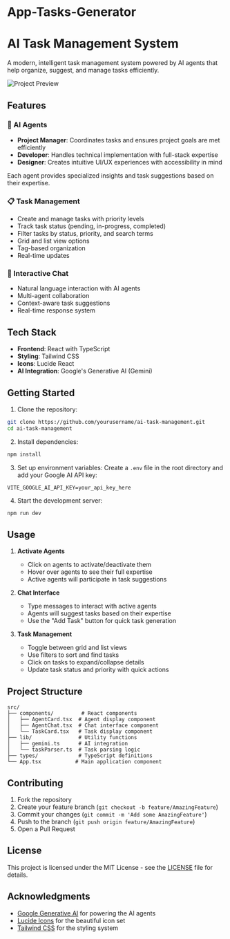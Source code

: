 # App-Tasks-Generator

# AI Task Management System

A modern, intelligent task management system powered by AI agents that help organize, suggest, and manage tasks efficiently.

![Project Preview](https://raw.githubusercontent.com/stackblitz/ai-task-management/main/preview.png)

## Features

### 🤖 AI Agents
- **Project Manager**: Coordinates tasks and ensures project goals are met efficiently
- **Developer**: Handles technical implementation with full-stack expertise
- **Designer**: Creates intuitive UI/UX experiences with accessibility in mind

Each agent provides specialized insights and task suggestions based on their expertise.

### 📋 Task Management
- Create and manage tasks with priority levels
- Track task status (pending, in-progress, completed)
- Filter tasks by status, priority, and search terms
- Grid and list view options
- Tag-based organization
- Real-time updates

### 💬 Interactive Chat
- Natural language interaction with AI agents
- Multi-agent collaboration
- Context-aware task suggestions
- Real-time response system

## Tech Stack

- **Frontend**: React with TypeScript
- **Styling**: Tailwind CSS
- **Icons**: Lucide React
- **AI Integration**: Google's Generative AI (Gemini)

## Getting Started

1. Clone the repository:
```bash
git clone https://github.com/yourusername/ai-task-management.git
cd ai-task-management
```

2. Install dependencies:
```bash
npm install
```

3. Set up environment variables:
Create a `.env` file in the root directory and add your Google AI API key:
```
VITE_GOOGLE_AI_API_KEY=your_api_key_here
```

4. Start the development server:
```bash
npm run dev
```

## Usage

1. **Activate Agents**
   - Click on agents to activate/deactivate them
   - Hover over agents to see their full expertise
   - Active agents will participate in task suggestions

2. **Chat Interface**
   - Type messages to interact with active agents
   - Agents will suggest tasks based on their expertise
   - Use the "Add Task" button for quick task generation

3. **Task Management**
   - Toggle between grid and list views
   - Use filters to sort and find tasks
   - Click on tasks to expand/collapse details
   - Update task status and priority with quick actions

## Project Structure

```
src/
├── components/         # React components
│   ├── AgentCard.tsx  # Agent display component
│   ├── AgentChat.tsx  # Chat interface component
│   └── TaskCard.tsx   # Task display component
├── lib/               # Utility functions
│   ├── gemini.ts      # AI integration
│   └── taskParser.ts  # Task parsing logic
├── types/             # TypeScript definitions
└── App.tsx           # Main application component
```

## Contributing

1. Fork the repository
2. Create your feature branch (`git checkout -b feature/AmazingFeature`)
3. Commit your changes (`git commit -m 'Add some AmazingFeature'`)
4. Push to the branch (`git push origin feature/AmazingFeature`)
5. Open a Pull Request

## License

This project is licensed under the MIT License - see the [LICENSE](LICENSE) file for details.

## Acknowledgments

- [Google Generative AI](https://ai.google.dev/) for powering the AI agents
- [Lucide Icons](https://lucide.dev/) for the beautiful icon set
- [Tailwind CSS](https://tailwindcss.com/) for the styling system
